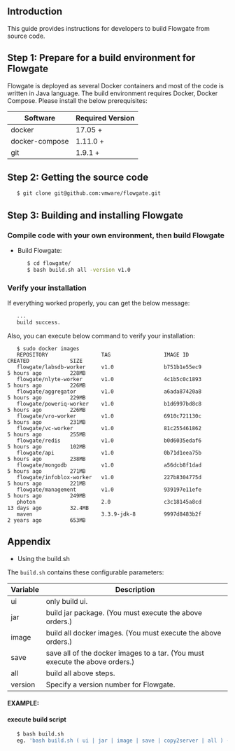 ## Introduction

This guide provides instructions for developers to build Flowgate from source code.

## Step 1: Prepare for a build environment for Flowgate

Flowgate is deployed as several Docker containers and most of the code is written in Java language. The build environment requires Docker, Docker Compose. Please install the below prerequisites:

Software              | Required Version
----------------------|--------------------------
docker                | 17.05 +
docker-compose        | 1.11.0 +
git                   | 1.9.1 +

## Step 2: Getting the source code

   ```sh
      $ git clone git@github.com:vmware/flowgate.git
   ```

## Step 3: Building and installing Flowgate
### Compile code with your own environment, then build Flowgate

*  Build Flowgate:

   ```sh
      $ cd flowgate/
      $ bash build.sh all -version v1.0
   ```

### Verify your installation

If everything worked properly, you can get the below message:

   ```sh
      ...
      build success.
   ```
Also, you can execute below command to verify your installation:

   ```
      $ sudo docker images
      REPOSITORY                 TAG                 IMAGE ID            CREATED             SIZE
      flowgate/labsdb-worker     v1.0                b751b1e55ec9        5 hours ago         228MB
      flowgate/nlyte-worker      v1.0                4c1b5c0c1893        5 hours ago         226MB
      flowgate/aggregator        v1.0                a6ada87420a8        5 hours ago         229MB
      flowgate/poweriq-worker    v1.0                b1d6997bd8c8        5 hours ago         226MB
      flowgate/vro-worker        v1.0                6910c721130c        5 hours ago         231MB
      flowgate/vc-worker         v1.0                81c255461862        5 hours ago         255MB
      flowgate/redis             v1.0                b0d6035edaf6        5 hours ago         102MB
      flowgate/api               v1.0                0b71d1eea75b        5 hours ago         238MB
      flowgate/mongodb           v1.0                a56dcb8f1dad        5 hours ago         271MB
      flowgate/infoblox-worker   v1.0                227b8304775d        5 hours ago         221MB
      flowgate/management        v1.0                939197e11efe        5 hours ago         249MB
      photon                     2.0                 c3c18145a8cd        13 days ago         32.4MB
      maven                      3.3.9-jdk-8         9997d8483b2f        2 years ago         653MB
   ```

## Appendix
* Using the build.sh

The `build.sh` contains these configurable parameters:

Variable           | Description
-------------------|-------------
ui                 | only build ui.
jar                | build jar package. (You must execute the above orders.)
image              | build all docker images. (You must execute the above orders.)
save               | save all of the docker images to a tar. (You must execute the above orders.)
all                | build all above steps.
version            | Specify a version number for Flowgate.

#### EXAMPLE:

#### execute build script

   ```sh
      $ bash build.sh
      eg. 'bash build.sh ( ui | jar | image | save | copy2server | all ) -version v1.0'
   ```
